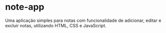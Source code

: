 # note-app
Uma aplicação simples para notas com funcionalidade de adicionar, editar e excluir notas, utilizando HTML, CSS e JavaScript.
